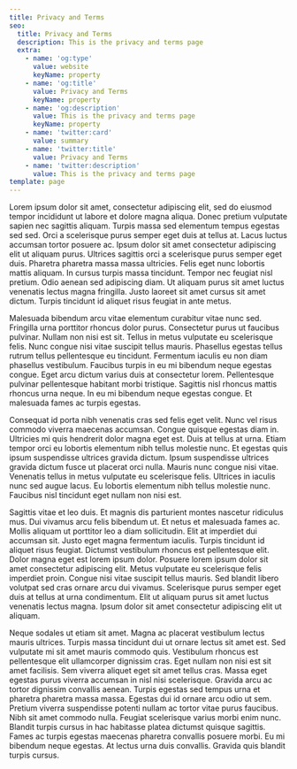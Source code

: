 ```yaml
---
title: Privacy and Terms
seo:
  title: Privacy and Terms
  description: This is the privacy and terms page
  extra:
    - name: 'og:type'
      value: website
      keyName: property
    - name: 'og:title'
      value: Privacy and Terms
      keyName: property
    - name: 'og:description'
      value: This is the privacy and terms page
      keyName: property
    - name: 'twitter:card'
      value: summary
    - name: 'twitter:title'
      value: Privacy and Terms
    - name: 'twitter:description'
      value: This is the privacy and terms page
template: page
---
```


Lorem ipsum dolor sit amet, consectetur adipiscing elit, sed do eiusmod tempor incididunt ut labore et dolore magna aliqua. Donec pretium vulputate sapien nec sagittis aliquam. Turpis massa sed elementum tempus egestas sed sed. Orci a scelerisque purus semper eget duis at tellus at. Lacus luctus accumsan tortor posuere ac. Ipsum dolor sit amet consectetur adipiscing elit ut aliquam purus. Ultrices sagittis orci a scelerisque purus semper eget duis. Pharetra pharetra massa massa ultricies. Felis eget nunc lobortis mattis aliquam. In cursus turpis massa tincidunt. Tempor nec feugiat nisl pretium. Odio aenean sed adipiscing diam. Ut aliquam purus sit amet luctus venenatis lectus magna fringilla. Justo laoreet sit amet cursus sit amet dictum. Turpis tincidunt id aliquet risus feugiat in ante metus.

Malesuada bibendum arcu vitae elementum curabitur vitae nunc sed. Fringilla urna porttitor rhoncus dolor purus. Consectetur purus ut faucibus pulvinar. Nullam non nisi est sit. Tellus in metus vulputate eu scelerisque felis. Nunc congue nisi vitae suscipit tellus mauris. Phasellus egestas tellus rutrum tellus pellentesque eu tincidunt. Fermentum iaculis eu non diam phasellus vestibulum. Faucibus turpis in eu mi bibendum neque egestas congue. Eget arcu dictum varius duis at consectetur lorem. Pellentesque pulvinar pellentesque habitant morbi tristique. Sagittis nisl rhoncus mattis rhoncus urna neque. In eu mi bibendum neque egestas congue. Et malesuada fames ac turpis egestas.

Consequat id porta nibh venenatis cras sed felis eget velit. Nunc vel risus commodo viverra maecenas accumsan. Congue quisque egestas diam in. Ultricies mi quis hendrerit dolor magna eget est. Duis at tellus at urna. Etiam tempor orci eu lobortis elementum nibh tellus molestie nunc. Et egestas quis ipsum suspendisse ultrices gravida dictum. Ipsum suspendisse ultrices gravida dictum fusce ut placerat orci nulla. Mauris nunc congue nisi vitae. Venenatis tellus in metus vulputate eu scelerisque felis. Ultrices in iaculis nunc sed augue lacus. Eu lobortis elementum nibh tellus molestie nunc. Faucibus nisl tincidunt eget nullam non nisi est.

Sagittis vitae et leo duis. Et magnis dis parturient montes nascetur ridiculus mus. Dui vivamus arcu felis bibendum ut. Et netus et malesuada fames ac. Mollis aliquam ut porttitor leo a diam sollicitudin. Elit at imperdiet dui accumsan sit. Justo eget magna fermentum iaculis. Turpis tincidunt id aliquet risus feugiat. Dictumst vestibulum rhoncus est pellentesque elit. Dolor magna eget est lorem ipsum dolor. Posuere lorem ipsum dolor sit amet consectetur adipiscing elit. Metus vulputate eu scelerisque felis imperdiet proin. Congue nisi vitae suscipit tellus mauris. Sed blandit libero volutpat sed cras ornare arcu dui vivamus. Scelerisque purus semper eget duis at tellus at urna condimentum. Elit ut aliquam purus sit amet luctus venenatis lectus magna. Ipsum dolor sit amet consectetur adipiscing elit ut aliquam.

Neque sodales ut etiam sit amet. Magna ac placerat vestibulum lectus mauris ultrices. Turpis massa tincidunt dui ut ornare lectus sit amet est. Sed vulputate mi sit amet mauris commodo quis. Vestibulum rhoncus est pellentesque elit ullamcorper dignissim cras. Eget nullam non nisi est sit amet facilisis. Sem viverra aliquet eget sit amet tellus cras. Massa eget egestas purus viverra accumsan in nisl nisi scelerisque. Gravida arcu ac tortor dignissim convallis aenean. Turpis egestas sed tempus urna et pharetra pharetra massa massa. Egestas dui id ornare arcu odio ut sem. Pretium viverra suspendisse potenti nullam ac tortor vitae purus faucibus. Nibh sit amet commodo nulla. Feugiat scelerisque varius morbi enim nunc. Blandit turpis cursus in hac habitasse platea dictumst quisque sagittis. Fames ac turpis egestas maecenas pharetra convallis posuere morbi. Eu mi bibendum neque egestas. At lectus urna duis convallis. Gravida quis blandit turpis cursus.
